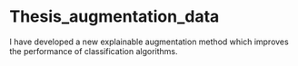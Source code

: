 # Thesis_augmentation_data
I have developed a new explainable augmentation method which improves the performance of classification algorithms. 
